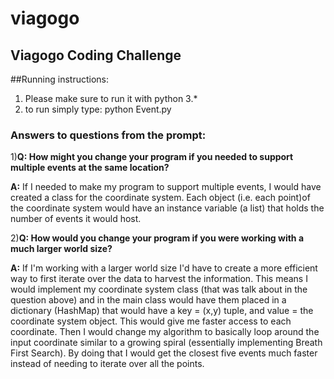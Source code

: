 # viagogo
Viagogo Coding Challenge
------------------------------------------
##Running instructions:
1) Please make sure to run it with python 3.*
2) to run simply type: python Event.py

### Answers to questions from the prompt:
1)**Q: How might you change your program if you needed to support multiple events at the
same location?**

**A:** If I needed to make my program to support multiple events, I would have created a class for the coordinate system. Each object (i.e. each point)of the coordinate system would have an instance variable (a list) that holds the number of events it would host.

2)**Q: How would you change your program if you were working with a much larger world
size?**

**A:** If I'm working with a larger world size I'd have to create a more efficient way to first iterate over the data to harvest the information. This means I would implement my coordinate system class (that was talk about in the question above) and in the main class would have them placed in a dictionary (HashMap) that would have a key = (x,y) tuple, and value = the coordinate system object. This would give me faster access to each coordinate. Then I would change my algorithm to basically loop around the input coordinate similar to a growing spiral (essentially implementing Breath First Search). By doing that I would get the closest five events much faster instead of needing to iterate over all the points.

